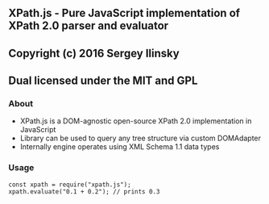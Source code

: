 XPath.js - Pure JavaScript implementation of XPath 2.0 parser and evaluator
---
Copyright (c) 2016 Sergey Ilinsky
---
Dual licensed under the MIT and GPL
---

### About

  - XPath.js is a DOM-agnostic open-source XPath 2.0 implementation in JavaScript
  - Library can be used to query any tree structure via custom DOMAdapter
  - Internally engine operates using XML Schema 1.1 data types

### Usage

    const xpath = require("xpath.js");
    xpath.evaluate("0.1 + 0.2"); // prints 0.3